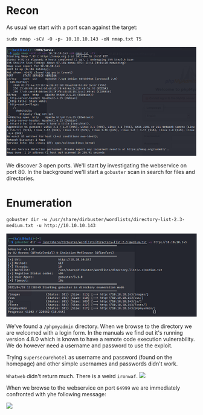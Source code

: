 # Recon
As usual we start with a port scan against the target:
```
sudo nmap -sCV -O -p- 10.10.10.143 -oN nmap.txt T5
```
<img src="https://raw.githubusercontent.com/vbrunschot/Write-Ups/main/HackTheBox/Jarvis/assets/1.png">

We discover 3 open ports. We'll start by investigating the webservice on port 80. In the background we'll start a ```gobuster``` scan in search for files and directories.

# Enumeration
```
gobuster dir -w /usr/share/dirbuster/wordlists/directory-list-2.3-medium.txt -u http://10.10.10.143
```
<img src="https://raw.githubusercontent.com/vbrunschot/Write-Ups/main/HackTheBox/Jarvis/assets/2.png">

We've found a ```/phpmyadmin``` directory. When we browse to the directory we are welcomed with a login form. In the manuals we find out it's running version 4.8.0 which is known to have a remote code execution vulnerability. We do however need a username and password to use the exploit.

Trying ```supersecurehotel``` as username and password (found on the homepage) and other simple usernames and passwords didn't work.

```Whatweb``` didn't return much. There is a weird ```ironwaf```.
<img src="https://raw.githubusercontent.com/vbrunschot/Write-Ups/main/HackTheBox/Jarvis/assets/3.png">

When we browse to the webservice on port ```64999``` we are immediately confronted with yhe following message:

<img src="https://raw.githubusercontent.com/vbrunschot/Write-Ups/main/HackTheBox/Jarvis/assets/4.png">

